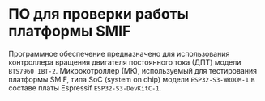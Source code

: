 <h1>ПО для проверки работы платформы SMIF</h1>

Программное обеспечение предназначено для использования контроллера вращения двигателя постоянного тока (ДПТ) модели `BTS7960 IBT-2`. Микрокотроллер (МК), используемый для тестирования платформы SMIF, типа SoC (system on chip) модели  `ESP32-S3-WROOM-1` в составе платы Espressif `ESP32-S3-DevKitC-1`. 